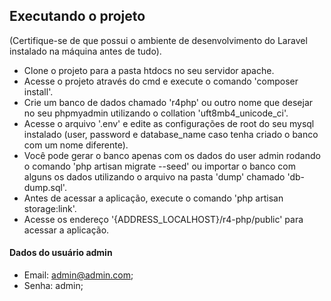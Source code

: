 
## Executando o projeto

(Certifique-se de que possui o ambiente de desenvolvimento do Laravel instalado na máquina antes de tudo).

- Clone o projeto para a pasta htdocs no seu servidor apache.
- Acesse o projeto através do cmd e execute o comando 'composer install'.
- Crie um banco de dados chamado 'r4php' ou outro nome que desejar no seu phpmyadmin utilizando o collation 'uft8mb4_unicode_ci'.
- Acesse o arquivo '.env' e edite as configurações de root do seu mysql instalado (user, password e database_name caso tenha criado o banco com um nome diferente).
- Você pode gerar o banco apenas com os dados do user admin rodando o comando 'php artisan migrate --seed' ou importar o banco com alguns os dados utilizando o arquivo na pasta 'dump' chamado 'db-dump.sql'.
- Antes de acessar a aplicação, execute o comando 'php artisan storage:link'.
- Acesse os endereço '{ADDRESS_LOCALHOST}/r4-php/public' para acessar a aplicação.

#### Dados do usuário admin

- Email: admin@admin.com;
- Senha: admin;
 
